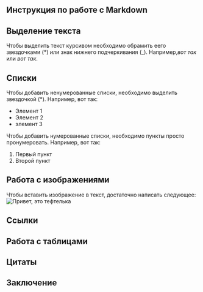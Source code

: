 ## Инструкция по работе с Markdown

## Выделение текста

Чтобы выделить текст курсивом необходимо обрамить еего звездочками (*) или знак нижнего подчеркивания (_). Например,*вот так* или _вот так_.

## Списки

Чтобы добавить ненумерованные списки, необходимо выделить звездочкой (*).
Например, вот так:
* Элемент 1
* Элемент 2
* элемент 3

Чтобы добавить нумерованные списки, необходимо пункты просто пронумеровать.
Например, вот так:
1. Первый пункт
2. Второй пункт

## Работа с изображениями

Чтобы вставить изображение в текст, достаточно написать следующее:
![Привет, это тефтелька](cat.jpg)
## Ссылки

## Работа с таблицами

## Цитаты

## Заключение